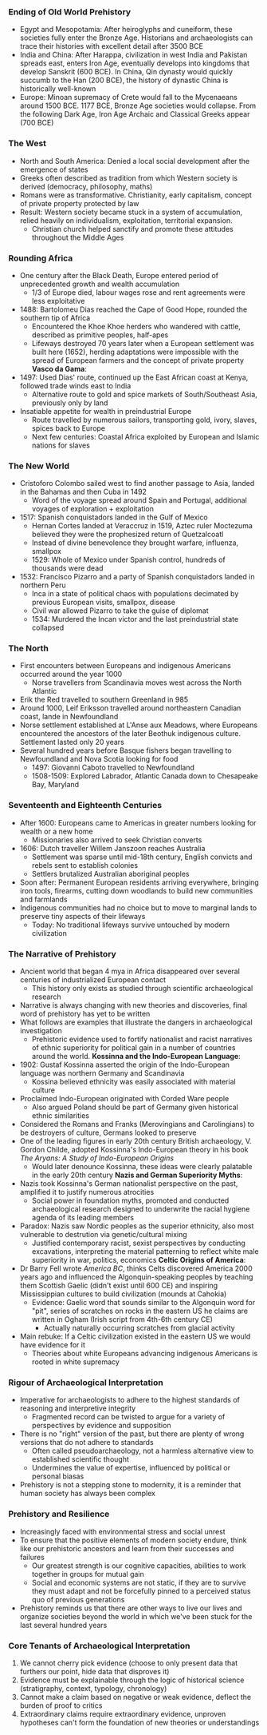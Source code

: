 ### Ending of Old World Prehistory
 - Egypt and Mesopotamia: After heiroglyphs and cuneiform, these societies fully enter the Bronze Age. Historians and archaeologists can trace their histories with excellent detail after 3500 BCE
 - India and China: After Harappa, civilization in west India and Pakistan spreads east, enters Iron Age, eventually develops into kingdoms that develop Sanskrit (600 BCE). In China, Qin dynasty would quickly succumb to the Han (200 BCE), the history of dynastic China is historically well-known
 - Europe: Minoan supremacy of Crete would fall to the Mycenaeans around 1500 BCE. 1177 BCE, Bronze Age societies would collapse. From the following Dark Age, Iron Age Archaic and Classical Greeks appear (700 BCE)

### The West
 - North and South America: Denied a local social development after the emergence of states
 - Greeks often described as tradition from which Western society is derived (democracy, philosophy, maths)
 - Romans were as transformative. Christianity, early capitalism, concept of private property protected by law
 - Result: Western society became stuck in a system of accumulation, relied heavily on individualism, exploitation, territorial expansion.
	 - Christian church helped sanctify and promote these attitudes throughout the Middle Ages

### Rounding Africa
 - One century after the Black Death, Europe entered period of unprecedented growth and wealth accumulation
	 - 1/3 of Europe died, labour wages rose and rent agreements were less exploitative
 - 1488: Bartolomeu Dias reached the Cape of Good Hope, rounded the southern tip of Africa
	 - Encountered the Khoe Khoe herders who wandered with cattle, described as primitive peoples, half-apes
	 - Lifeways destroyed 70 years later when a European settlement was built here (1652), herding adaptations were impossible with the spread of European farmers and the concept of private property
**Vasco da Gama**:
 - 1497: Used Dias'  route, continued up the East African coast at Kenya, followed trade winds east to India
	 - Alternative route to gold and spice markets of South/Southeast Asia, previously only by land
 - Insatiable appetite for wealth in preindustrial Europe
	 - Route travelled by numerous sailors, transporting gold, ivory, slaves, spices back to Europe
	 - Next few centuries: Coastal Africa exploited by European and Islamic nations for slaves

### The New World
 - Cristoforo Colombo sailed west to find another passage to Asia, landed in the Bahamas and then Cuba in 1492
	 - Word of the voyage spread around Spain and Portugal, additional voyages of exploration + exploitation
 - 1517: Spanish conquistadors landed in the Gulf of Mexico
	 - Hernan Cortes landed at Veraccruz in 1519, Aztec ruler Moctezuma believed they were the prophesized return of Quetzalcoatl
	 - Instead of divine benevolence they brought warfare, influenza, smallpox
	 - 1529: Whole of Mexico under Spanish control, hundreds of thousands were dead
 - 1532: Francisco Pizarro and a party of Spanish conquistadors landed in northern Peru
	 - Inca in a state of political chaos with populations decimated by previous European visits, smallpox, disease
	 - Civil war allowed Pizarro to take the guise of diplomat
	 - 1534: Murdered the Incan victor and the last preindustrial state collapsed

### The North
 - First encounters between Europeans and indigenous Americans occurred around the year 1000
	 - Norse travellers from Scandinavia moves west across the North Atlantic
 - Erik the Red travelled to southern Greenland in 985
 - Around 1000, Leif Eriksson travelled around northeastern Canadian coast, lande in Newfoundland
 - Norse settlement established at L'Anse aux Meadows, where Europeans encountered the ancestors of the later Beothuk indigenous culture. Settlement lasted only 20 years
 - Several hundred years before Basque fishers began travelling to Newfoundland and Nova Scotia looking for food
	 - 1497: Giovanni Caboto travelled to Newfoundland
	 - 1508-1509: Explored Labrador, Atlantic Canada down to Chesapeake Bay, Maryland

### Seventeenth and Eighteenth Centuries
 - After 1600: Europeans came to Americas in greater numbers looking for wealth or a new home
	 - Missionaries also arrived to seek Christian converts
 - 1606: Dutch traveller Willem Janszoon reaches Australia
	 - Settlement was sparse until mid-18th century, English convicts and rebels sent to establish colonies
	 - Settlers brutalized Australian aboriginal peoples
 - Soon after: Permanent European residents arriving everywhere, bringing iron tools, firearms, cutting down woodlands to build new communities and farmlands
 - Indigenous communities had no choice but to move to marginal lands to preserve tiny aspects of their lifeways
	 - Today: No traditional lifeways survive untouched by modern civilization

### The Narrative of Prehistory
 - Ancient world that began 4 mya in Africa disappeared over several centuries of industrialized European contact
	 - This history only exists as studied through scientific archaeological research
 - Narrative is always changing with new theories and discoveries, final word of prehistory has yet to be written
 - What follows are examples that illustrate the dangers in archaeological investigation
	 - Prehistoric evidence used to fortify nationalist and racist narratives of ethnic superiority for political gain in a number of countries around the world.
**Kossinna and the Indo-European Language**:
 - 1902: Gustaf Kossinna asserted the origin of the Indo-European language was northern Germany and Scandinavia
	 - Kossina believed ethnicity was easily associated with material culture
 - Proclaimed Indo-European originated with Corded Ware people
	 - Also argued Poland should be part of Germany given historical ethnic similarities
 - Considered the Romans and Franks (Merovingians and Carolingians) to be destroyers of culture, Germans looked to preserve
 - One of the leading figures in early 20th century British archaeology, V. Gordon Childe, adopted Kossinna's Indo-European theory in his book *The Aryans: A Study of Indo-European Origins*
	 - Would later denounce Kossinna, these ideas were clearly palatable in the early 20th century
**Nazis and German Superiority Myths**:
 - Nazis took Kossinna's German nationalist perspective on the past, amplified it to justify numerous atrocities
	 - Social power in foundation myths, promoted and conducted archaeological research designed to underwrite the racial hygiene agenda of its leading members
 - Paradox: Nazis saw Nordic peoples as the superior ethnicity, also most vulnerable to destrution via genetic/cultural mixing
	 - Justified contemporary racist, sexist perspectives by conducting excavations, interpreting the material patterning to reflect white male superiority in war, politics, economics
**Celtic Origins of America**:
 - Dr Barry Fell wrote *America BC*, thinks Celts discovered America 2000 years ago and influenced the Algonquin-speaking peoples by teaching them Scottish Gaelic (didn't exist until 600 CE) and inspiring Mississippian cultures to build civilization (mounds at Cahokia)
	 - Evidence: Gaelic word that sounds similar to the Algonquin word for "pit", series of scratches on rocks in the eastern US he claims are written in Ogham (Irish script from 4th-6th century CE)
		 - Actually naturally occurring scratches from glacial activity
 - Main rebuke: If a Celtic civilization existed in the eastern US we would have evidence for it
	 - Theories about white Europeans advancing indigenous Americans is rooted in white supremacy

### Rigour of Archaeological Interpretation
 - Imperative for archaeologists to adhere to the highest standards of reasoning and interpretive integrity
	 - Fragmented record can be twisted to argue for a variety of perspectives by evidence and supposition
 - There is no "right" version of the past, but there are plenty of wrong versions that do not adhere to standards
	 - Often called pseudoarchaeology, not a harmless alternative view to established scientific thought
	 - Undermines the value of expertise, influenced by political or personal biasas
 - Prehistory is not a stepping stone to modernity, it is a reminder that human society has always been complex

### Prehistory and Resilience
 - Increasingly faced with environmental stress and social unrest
 - To ensure that the positive elements of modern society endure, think like our prehistoric ancestors and learn from their successes and failures
	 - Our greatest strength is our cognitive capacities, abilities to work together in groups for mutual gain
	 - Social and economic systems are not static, if they are to survive they must adapt and not be forcefully pinned to a perceived status quo of previous generations
 - Prehistory reminds us that there are other ways to live our lives and organize societies beyond the world in which we've been stuck for the last several hundred years

### Core Tenants of Archaeological Interpretation
1. We cannot cherry pick evidence (choose to only present data that furthers our point, hide data that disproves it)
2. Evidence must be explainable through the logic of historical science (stratigraphy, context, typology, chronology)
3. Cannot make a claim based on negative or weak evidence, deflect the burden of proof to critics
4. Extraordinary claims require extraordinary evidence, unproven hypotheses can't form the foundation of new theories or understandings
